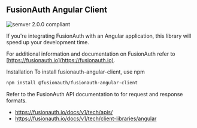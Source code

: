 ## FusionAuth Angular Client
![semver 2.0.0 compliant](http://img.shields.io/badge/semver-2.0.0-brightgreen.svg?style=flat-square)

If you're integrating FusionAuth with an Angular application, this library will speed up your development time.

For additional information and documentation on FusionAuth refer to [https://fusionauth.io](https://fusionauth.io).

Installation
To install fusionauth-angular-client, use npm

```bash
npm install @fusionauth/fusionauth-angular-client
```

Refer to the FusionAuth API documentation to for request and response formats.
* https://fusionauth.io/docs/v1/tech/apis/
* https://fusionauth.io/docs/v1/tech/client-libraries/angular
